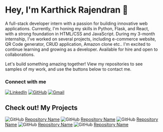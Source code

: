 # Hey, I'm Karthick Rajendran 👋
A full-stack developer intern with a passion for building innovative web applications. Currently, I'm honing my skills in Python, Flask, and React, with a strong foundation in HTML/CSS and JavaScript. During my 3-month internship, I've worked on several projects, including e-commerce website, QR Code generator, CRUD application, Amazon clone etc.. I'm excited to continue learning and growing as a developer. Available for hire and open to collaborations. 

Let's build something amazing together! View my repositories to see samples of my work, and use the buttons below to contact me.

### Connect with me
[![LinkedIn](https://img.shields.io/badge/LinkedIn-0077B5?style=for-the-badge&logo=linkedin&logoColor=white)](www.linkedin.com/in/karthick-r-bba7a931b)
[![GitHub](https://img.shields.io/badge/GitHub-181717?style=for-the-badge&logo=github&logoColor=white)](https://github.com/your_github_username)
[![Gmail](https://img.shields.io/badge/Gmail-D14836?style=for-the-badge&logo=gmail&logoColor=white)](mailto:karthitech.mca22@gmail.com)

## Check out! My Projects
![GitHub](https://img.shields.io/badge/GitHub-181717?style=for-the-badge&logo=github&logoColor=white)
[Repository Name](https://github.com/your_username/your_repository_name)
![GitHub](https://img.shields.io/badge/GitHub-181717?style=for-the-badge&logo=github&logoColor=white)
[Repository Name](https://github.com/your_username/your_repository_name)
![GitHub](https://img.shields.io/badge/GitHub-181717?style=for-the-badge&logo=github&logoColor=white)
[Repository Name](https://github.com/your_username/your_repository_name)
![GitHub](https://img.shields.io/badge/GitHub-181717?style=for-the-badge&logo=github&logoColor=white)
[Repository Name](https://github.com/your_username/your_repository_name)
![GitHub](https://img.shields.io/badge/GitHub-181717?style=for-the-badge&logo=github&logoColor=white)
[Repository Name](https://github.com/your_username/your_repository_name)
